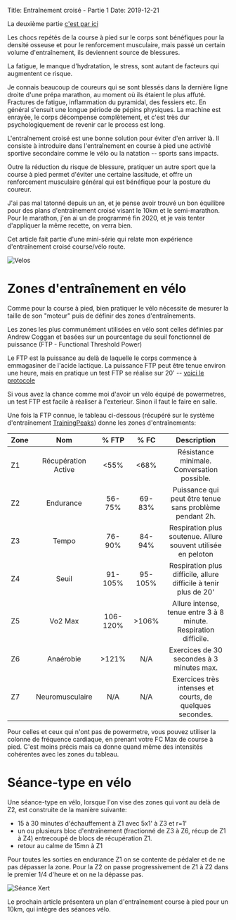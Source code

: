 Title: Entraînement croisé - Partie 1
Date: 2019-12-21 

La deuxième partie [c'est par ici](https://foule.es/2019/12/23/entrainement-croise-partie-2.html)

Les chocs repétés de la course à pied sur le corps sont bénéfiques pour la 
densité osseuse et pour le renforcement musculaire, mais passé un certain
volume d'entraînement, ils deviennent source de blessures.

La fatigue, le manque d'hydratation, le stress, sont autant de facteurs qui
augmentent ce risque.

Je connais beaucoup de coureurs qui se sont blessés dans la dernière
ligne droite d'une prépa marathon, au moment où ils étaient le plus affuté.
Fractures de fatigue, inflammation du pyramidal, des fessiers etc. En général
s'ensuit une longue période de pépins physiques. La machine est enrayée,
le corps décompense complètement, et c'est très dur psychologiquement de 
revenir car le process est long.

L'entraînement croisé est une bonne solution pour éviter d'en arriver là. Il
consiste à introduire dans l'entraînement en course à pied une activité
sportive secondaire comme le vélo ou la natation -- sports sans impacts.

Outre la réduction du risque de blessure, pratiquer un autre sport que la
course à pied permet d'éviter une certaine lassitude, et offre un renforcement
musculaire général qui est bénéfique pour la posture du coureur.

J'ai pas mal tatonné depuis un an, et je pense avoir trouvé un bon 
équilibre pour des plans d'entraînement croisé visant le 10km et le 
semi-marathon. Pour le marathon, j'en ai un de programmé fin 2020, et je
vais tenter d'appliquer la même recette, on verra bien.

Cet article fait partie d'une mini-série qui relate mon expérience
d'entraînement croisé course/vélo route.

![Velos](/images/velos.png "Départ de la Jeff 2019")

Zones d'entraînement en vélo
============================

Comme pour la course à pied, bien pratiquer le vélo nécessite de mesurer
la taille de son "moteur" puis de définir des zones d'entraînements. 

Les zones les plus communément utilisées en vélo sont celles définies par 
Andrew Coggan et basées sur un pourcentage du seuil fonctionnel de puissance 
(FTP - Functional Threshold Power)

Le FTP est la puissance au delà de laquelle le corps commence à emmagasiner de
l'acide lactique. La puissance FTP peut être tenue environ une heure, mais en
pratique un test FTP se réalise sur 20' -- [voici le protocole](https://fr.wikipedia.org/wiki/Test_de_Coggan)

Si vous avez la chance comme moi d'avoir un vélo équipé de powermetres, un test 
FTP est facile à réaliser à l'exterieur. Sinon il faut le faire en salle.

Une fois la FTP connue, le tableau ci-dessous (récupéré sur le système 
d'entraînement [TrainingPeaks](https://www.trainingpeaks.com/blog/power-training-levels/)) 
donne les zones d'entraînements:


| Zone |          Nom         |   % FTP  |   % FC  |                            Description                           |
|------|:--------------------:|:--------:|:-------:|:----------------------------------------------------------------:|
|  Z1  | Récupération  Active |   <55%   |   <68%  | Résistance minimale. Conversation possible.                      |
|  Z2  |       Endurance      |  56-75%  |  69-83% | Puissance qui peut être tenue sans problème pendant 2h.          |
|  Z3  |         Tempo        |  76-90%  |  84-94% | Respiration plus soutenue. Allure souvent utilisée en peloton    |
|  Z4  |         Seuil        |  91-105% | 95-105% | Respiration plus difficile, allure difficile à tenir plus de 20' |
|  Z5  |        Vo2 Max       | 106-120% |  >106%  | Allure intense, tenue entre 3 à 8 minute. Respiration difficile. |
|  Z6  |       Anaérobie      |   >121%  |   N/A   | Exercices de 30 secondes à 3 minutes max.                        |
|  Z7  |   Neuromusculaire    |    N/A   |   N/A   | Exercices très intenses et courts, de quelques secondes.         |


Pour celles et ceux qui n'ont pas de powermetre, vous pouvez utiliser la colonne de
fréquence cardiaque, en prenant votre FC Max de course à pied. C'est moins précis mais
ca donne quand même des intensités cohérentes avec les zones du tableau.

Séance-type en vélo
===================

Une séance-type en vélo, lorsque l'on vise des zones qui vont au delà de Z2,
est construite de la manière suivante:

- 15 à 30 minutes d'échauffement à Z1 avec 5x1' à Z3 et r=1'
- un ou plusieurs bloc d'entraînement (fractionné de Z3 à Z6, récup de Z1 à Z4)
  entrecoupé de blocs de récupération Z1.
- retour au calme de 15mn à Z1

Pour toutes les sorties en endurance Z1 on se contente de pédaler et
de ne pas dépasser la zone. Pour la Z2 on passe progressivement de Z1 à
Z2 dans le premier 1/4 d'heure et on ne la dépasse pas.

![Séance Xert](/images/xert.png "Séance Xert")

Le prochain article présentera un plan d'entraînement course à pied 
pour un 10km, qui intègre des séances vélo.
